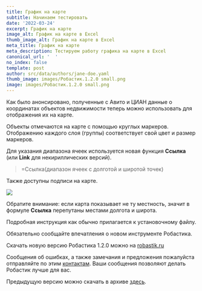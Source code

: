 ```yaml
---
title: График на карте
subtitle: Начинаем тестировать
date: '2022-03-24'
excerpt: График на карте
image_alt: График на карте в Excel
thumb_image_alt: График на карте в Excel
meta_title: График на карте
meta_description: Тестируем работу графика на карте в Excel
canonical_url: '  '
no_index: false
template: post
author: src/data/authors/jane-doe.yaml
thumb_image: images/Робастик.1.2.0 small.png
image: images/Робастик.1.2.0 small.png
---
```

Как было анонсировано, полученные с Авито и ЦИАН данные о координатах объектов недвижимости теперь можно использовать для отображения их на карте.

Объекты отмечаются на карте с помощью круглых маркеров. Отображению каждого слоя (группы) соответствует свой цвет и размер маркеров.

Для указания диапазона ячеек используется новая функция **Ссылка** (или **Link** для некириллических версий).

> \=Ссылка(диапазон ячеек с долготой и широтой точек)

Также доступны подписи на карте.

![](/images/MapDemoPost.PNG)

Обратите внимание: если карта показывает не ту местность, значит в формуле **Ссылка** перепутаны местами долгота и широта.

Подробная инструкция как обычно прилагается к установочному файлу.

Обязательно сообщайте впечатления о новом инструменте Робастика.

Скачать новую версию Робастика 1.2.0 можно на [robastik.ru](https://robastik.ru/)

Сообщения об ошибках, а также замечания и предложения пожалуйста отправляйте по этим [контактам](https://www.notion.so/35af522f0f884c2196c9c827c6148f24). Ваши сообщения позволяют делать Робастик лучше для вас.

Предыдущую версию можно скачать в архиве [здесь](https://drive.google.com/drive/folders/1vOupCE1vRTIJnFEeUkU4DWPEsbcFrijg).
